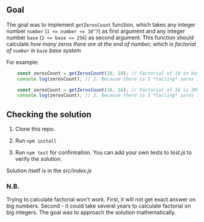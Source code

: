 ## Goal

The goal was to implement `getZerosCount` function, which takes any integer number `number` (`1 <= number <= 10^7`) as first argument and any integer number `base` (`2 <= base <= 256`) as second argument. This function should calculate *how many zeros there are at the end of number, which is factorial of `number` in `base` base system*

For example:
```js
    const zerosCount = getZerosCount(10, 10); // Factorial of 10 in base-10 number system is 3628800
    console.log(zerosCount); // 2. Because there is 2 *tailing* zeros in number 3628800
```

```js
    const zerosCount = getZerosCount(16, 16); // Factorial of 16 is 20922789888000 in base-10 system and *130777758000* in base-16 number system
    console.log(zerosCount); // 3. Because there is 3 *tailing* zeros in number *130777758000*
```

## Checking the solution

1. Clone this repo.

2. Run `npm install`

3. Run `npm test` for confirmation. You can add your own tests to *test.js* to verify the solution.


Solution itself is in the *src/index.js*


### N.B.
Trying to calculate factorial won't work. First, it will not get exact answer on big numbers. Second - it could take several years to calculate factorial on big integers. The goal was to approach the solution mathematically.
